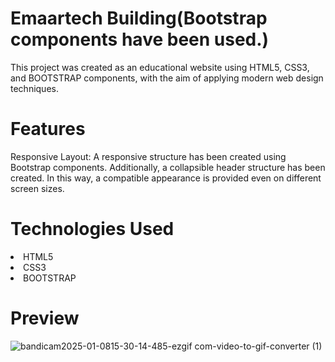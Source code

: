 <h1>Emaartech Building(Bootstrap components have been used.)</h1>
  
<p>This project was created as an educational website using HTML5, CSS3, and BOOTSTRAP components, with the aim of applying modern web design techniques. </p>

<h1>Features</h1>

<p>Responsive Layout: A responsive structure has been created using Bootstrap components. Additionally, a collapsible header structure has been created. In this way, a compatible appearance is provided even on different screen sizes.</p>

<h1>Technologies Used</h1>

<li>HTML5</li>
<li>CSS3</li>
<li>BOOTSTRAP</li>

<h1>Preview</h1>

![bandicam2025-01-0815-30-14-485-ezgif com-video-to-gif-converter (1)](https://github.com/user-attachments/assets/983bf06f-59af-40a8-9e56-b5980f2c04b9)
